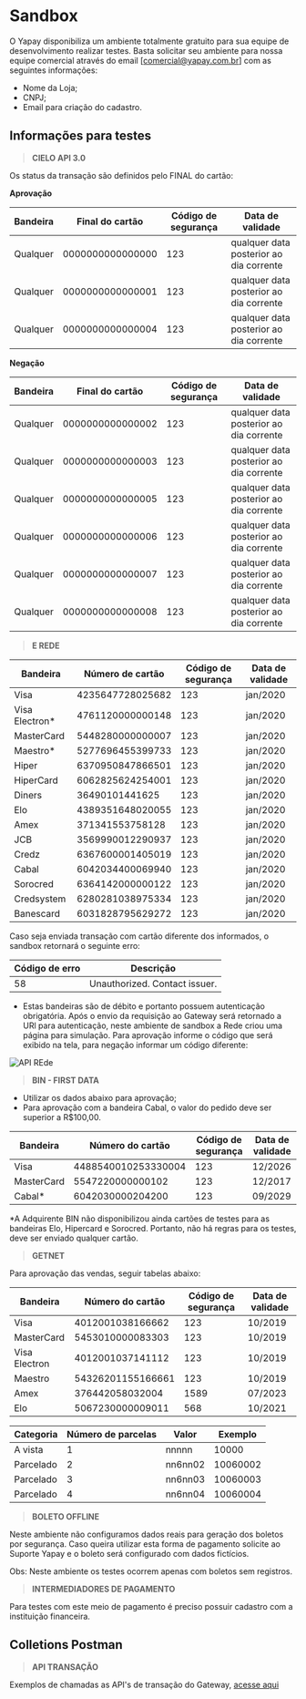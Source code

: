 # Sandbox

O Yapay disponibiliza um ambiente totalmente gratuito para sua equipe de desenvolvimento realizar testes. Basta solicitar seu ambiente para nossa equipe comercial através do email [comercial@yapay.com.br] com as seguintes informações:

* Nome da Loja;
* CNPJ;
* Email para criação do cadastro.

## Informações para testes

>**CIELO API 3.0**

Os status da transação são definidos pelo FINAL do cartão:

**Aprovação**

Bandeira | Final do cartão | Código de segurança | Data de validade
-------- | ---------------- | ------------------- | ----------------
Qualquer | 0000000000000000 | 123 | qualquer data posterior ao dia corrente
Qualquer | 0000000000000001 | 123 | qualquer data posterior ao dia corrente
Qualquer | 0000000000000004 | 123 | qualquer data posterior ao dia corrente

**Negação**

Bandeira | Final do cartão | Código de segurança | Data de validade
-------- | ---------------- | ------------------- | ----------------
Qualquer | 0000000000000002 | 123 | qualquer data posterior ao dia corrente
Qualquer | 0000000000000003 | 123 | qualquer data posterior ao dia corrente
Qualquer | 0000000000000005 | 123 | qualquer data posterior ao dia corrente
Qualquer | 0000000000000006 | 123 | qualquer data posterior ao dia corrente
Qualquer | 0000000000000007 | 123 | qualquer data posterior ao dia corrente
Qualquer | 0000000000000008 | 123 | qualquer data posterior ao dia corrente


> **E REDE**


Bandeira | Número de cartão | Código de segurança | Data de validade
-------- | ---------------- | ------------------- | ----------------
Visa | 4235647728025682 | 123 | jan/2020
Visa Electron* | 4761120000000148 | 123 | jan/2020
MasterCard | 5448280000000007 | 123 | jan/2020
Maestro* | 5277696455399733 | 123 | jan/2020
Hiper | 6370950847866501 | 123 | jan/2020
HiperCard | 6062825624254001 | 123 | jan/2020
Diners | 36490101441625 | 123 | jan/2020
Elo | 4389351648020055 | 123 | jan/2020
Amex | 371341553758128 | 123 | jan/2020
JCB | 3569990012290937 | 123 | jan/2020
Credz | 6367600001405019 | 123 | jan/2020
Cabal | 6042034400069940 | 123 | jan/2020
Sorocred | 6364142000000122 | 123 | jan/2020
Credsystem | 6280281038975334 | 123 | jan/2020
Banescard | 6031828795629272 | 123 | jan/2020

Caso seja enviada transação com cartão diferente dos informados, o sandbox retornará o seguinte erro:

Código de erro | Descrição
------------ | -----------
58 | Unauthorized. Contact issuer.

* Estas bandeiras são de débito e portanto possuem autenticação obrigatória. Após o envio da requisição ao Gateway será retornado a URl para autenticação, neste ambiente de sandbox a Rede criou uma página para simulação.
Para aprovação informe o código que será exibido na tela, para negação informar um código diferente:

![API REde](/images/telampi.png "Rede")


> **BIN - FIRST DATA**

* Utilizar os dados abaixo para aprovação;
* Para aprovação com a bandeira Cabal, o valor do pedido deve ser superior a R$100,00.

Bandeira | Número do cartão | Código de segurança | Data de validade
-------- | ---------------- | ------------------ | ----------------
Visa |	4488540010253330004 |	123 |	12/2026
MasterCard |	5547220000000102 |	123 |	12/2017
Cabal*	| 6042030000204200 |	123 |	09/2029

*A Adquirente BIN não disponibilizou ainda cartões de testes para as bandeiras Elo, Hipercard e Sorocred. Portanto, não há regras para os testes, deve ser enviado qualquer cartão.

> **GETNET**

Para aprovação das vendas, seguir tabelas abaixo:

Bandeira  | Número do cartão |	Código de segurança |	Data de validade
--------- | -------------------- | ----------------| -----------
Visa |	4012001038166662 |	123	| 10/2019
MasterCard |	5453010000083303 |	123	 |10/2019
Visa Electron | 4012001037141112 | 123 | 10/2019
Maestro | 54326201155166661 | 123 | 10/2019
Amex | 376442058032004 | 1589 | 07/2023
Elo | 5067230000009011 | 568 | 10/2021


Categoria  |	Número de parcelas |	Valor |	Exemplo
--------- | ------------ | --------- | ---------
A vista|	1 |	nnnnn	|10000
Parcelado|	2|	nn6nn02	|10060002
Parcelado|	3|	nn6nn03	|10060003
Parcelado|	4|	nn6nn04	|10060004

> **BOLETO OFFLINE**

Neste ambiente não configuramos dados reais para geração dos boletos por segurança. Caso queira utilizar esta forma de pagamento solicite ao Suporte Yapay e o boleto será configurado com dados fictícios.

Obs: Neste ambiente os testes ocorrem apenas com boletos sem registros.

> **INTERMEDIADORES DE PAGAMENTO**

Para testes com este meio de pagamento é preciso possuir cadastro com a instituição financeira.

## Colletions Postman

> **API TRANSAÇÃO**

Exemplos de chamadas as API's de transação do Gateway, [acesse aqui](https://www.getpostman.com/collections/fab35ade5eb63509da4b)

